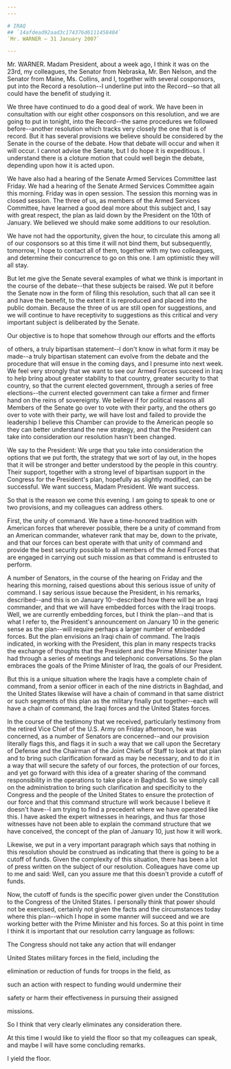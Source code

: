 ```yaml
---
---

# IRAQ
## `14afdead92aad3c174376d6111458404`
`Mr. WARNER — 31 January 2007`

---
```



Mr. WARNER. Madam President, about a week ago, I think it was on the 
23rd, my colleagues, the Senator from Nebraska, Mr. Ben Nelson, and the 
Senator from Maine, Ms. Collins, and I, together with several 
cosponsors, put into the Record a resolution--I underline put into the 
Record--so that all could have the benefit of studying it.

We three have continued to do a good deal of work. We have been in 
consultation with our eight other cosponsors on this resolution, and we 
are going to put in tonight, into the Record--the same procedures we 
followed before--another resolution which tracks very closely the one 
that is of record. But it has several provisions we believe should be 
considered by the Senate in the course of the debate. How that debate 
will occur and when it will occur. I cannot advise the Senate, but I do 
hope it is expeditious. I understand there is a cloture motion that 
could well begin the debate, depending upon how it is acted upon.

We have also had a hearing of the Senate Armed Services Committee 
last Friday. We had a hearing of the Senate Armed Services Committee 
again this morning. Friday was in open session. The session this 
morning was in closed session. The three of us, as members of the Armed 
Services Committee, have learned a good deal more about this subject 
and, I say with great respect, the plan as laid down by the President 
on the 10th of January. We believed we should make some additions to 
our resolution.

We have not had the opportunity, given the hour, to circulate this 
among all of our cosponsors so at this time it will not bind them, but 
subsequently, tomorrow, I hope to contact all of them, together with my 
two colleagues, and determine their concurrence to go on this one. I am 
optimistic they will all stay.

But let me give the Senate several examples of what we think is 
important in the course of the debate--that these subjects be raised. 
We put it before the Senate now in the form of filing this resolution, 
such that all can see it and have the benefit, to the extent it is 
reproduced and placed into the public domain. Because the three of us 
are still open for suggestions, and we will continue to have 
receptivity to suggestions as this critical and very important subject 
is deliberated by the Senate.


Our objective is to hope that somehow through our efforts and the 
efforts


of others, a truly bipartisan statement--I don't know in what form it 
may be made--a truly bipartisan statement can evolve from the debate 
and the procedure that will ensue in the coming days, and I presume 
into next week. We feel very strongly that we want to see our Armed 
Forces succeed in Iraq to help bring about greater stability to that 
country, greater security to that country, so that the current elected 
government, through a series of free elections--the current elected 
government can take a firmer and firmer hand on the reins of 
sovereignty. We believe if for political reasons all Members of the 
Senate go over to vote with their party, and the others go over to vote 
with their party, we will have lost and failed to provide the 
leadership I believe this Chamber can provide to the American people so 
they can better understand the new strategy, and that the President can 
take into consideration our resolution hasn't been changed.

We say to the President: We urge that you take into consideration the 
options that we put forth, the strategy that we sort of lay out, in the 
hopes that it will be stronger and better understood by the people in 
this country. Their support, together with a strong level of bipartisan 
support in the Congress for the President's plan, hopefully as slightly 
modified, can be successful. We want success, Madam President. We want 
success.

So that is the reason we come this evening. I am going to speak to 
one or two provisions, and my colleagues can address others.

First, the unity of command. We have a time-honored tradition with 
American forces that wherever possible, there be a unity of command 
from an American commander, whatever rank that may be, down to the 
private, and that our forces can best operate with that unity of 
command and provide the best security possible to all members of the 
Armed Forces that are engaged in carrying out such mission as that 
command is entrusted to perform.

A number of Senators, in the course of the hearing on Friday and the 
hearing this morning, raised questions about this serious issue of 
unity of command. I say serious issue because the President, in his 
remarks, described--and this is on January 10--described how there will 
be an Iraqi commander, and that we will have embedded forces with the 
Iraqi troops. Well, we are currently embedding forces, but I think the 
plan--and that is what I refer to, the President's announcement on 
January 10 in the generic sense as the plan--will require perhaps a 
larger number of embedded forces. But the plan envisions an Iraqi chain 
of command. The Iraqis indicated, in working with the President, this 
plan in many respects tracks the exchange of thoughts that the 
President and the Prime Minister have had through a series of meetings 
and telephonic conversations. So the plan embraces the goals of the 
Prime Minister of Iraq, the goals of our President.

But this is a unique situation where the Iraqis have a complete chain 
of command, from a senior officer in each of the nine districts in 
Baghdad, and the United States likewise will have a chain of command in 
that same district or such segments of this plan as the military 
finally put together--each will have a chain of command, the Iraqi 
forces and the United States forces.

In the course of the testimony that we received, particularly 
testimony from the retired Vice Chief of the U.S. Army on Friday 
afternoon, he was concerned, as a number of Senators are concerned--and 
our provision literally flags this, and flags it in such a way that we 
call upon the Secretary of Defense and the Chairman of the Joint Chiefs 
of Staff to look at that plan and to bring such clarification forward 
as may be necessary, and to do it in a way that will secure the safety 
of our forces, the protection of our forces, and yet go forward with 
this idea of a greater sharing of the command responsibility in the 
operations to take place in Baghdad. So we simply call on the 
administration to bring such clarification and specificity to the 
Congress and the people of the United States to ensure the protection 
of our force and that this command structure will work because I 
believe it doesn't have--I am trying to find a precedent where we have 
operated like this. I have asked the expert witnesses in hearings, and 
thus far those witnesses have not been able to explain the command 
structure that we have conceived, the concept of the plan of January 
10, just how it will work.

Likewise, we put in a very important paragraph which says that 
nothing in this resolution should be construed as indicating that there 
is going to be a cutoff of funds. Given the complexity of this 
situation, there has been a lot of press written on the subject of our 
resolution. Colleagues have come up to me and said: Well, can you 
assure me that this doesn't provide a cutoff of funds.

Now, the cutoff of funds is the specific power given under the 
Constitution to the Congress of the United States. I personally think 
that power should not be exercised, certainly not given the facts and 
the circumstances today where this plan--which I hope in some manner 
will succeed and we are working better with the Prime Minister and his 
forces. So at this point in time I think it is important that our 
resolution carry language as follows:




 The Congress should not take any action that will endanger 


 United States military forces in the field, including the 


 elimination or reduction of funds for troops in the field, as 


 such an action with respect to funding would undermine their 


 safety or harm their effectiveness in pursuing their assigned 


 missions.


So I think that very clearly eliminates any consideration there.

At this time I would like to yield the floor so that my colleagues 
can speak, and maybe I will have some concluding remarks.

I yield the floor.